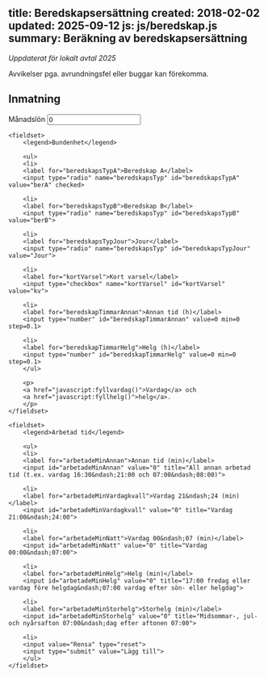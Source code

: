 title: Beredskapsersättning
created: 2018-02-02
updated: 2025-09-12
js: js/beredskap.js
summary: Beräkning av beredskapsersättning
---
<script>
var fyllvardag = function() {
    document.getElementById("beredskapTimmarAnnan").value = 15.5;
    document.getElementById("beredskapTimmarHelg").value = 0.0;
}

var fyllhelg = function() {
    document.getElementById("beredskapTimmarAnnan").value = 1.5;
    document.getElementById("beredskapTimmarHelg").value = 62;
};
</script>

*Uppdaterat för lokalt avtal 2025*

Avvikelser pga. avrundningsfel eller buggar kan förekomma.


## Inmatning

<!-- moved outside of form to avoid resetting -->
<label for="manadslon">Månadslön</label>
<input type="number" inputmode="numeric" id="manadslon" value=0 min=0 required onchange="updateTables()">

<form id="calc" action="javascript:addOnCall()">

    <fieldset>
        <legend>Bundenhet</legend>

        <ul>
        <li>
        <label for="beredskapsTypA">Beredskap A</label>
        <input type="radio" name="beredskapsTyp" id="beredskapsTypA" value="berA" checked>

        <li>
        <label for="beredskapsTypB">Beredskap B</label>
        <input type="radio" name="beredskapsTyp" id="beredskapsTypB" value="berB">

        <li>
        <label for="beredskapsTypJour">Jour</label>
        <input type="radio" name="beredskapsTyp" id="beredskapsTypJour" value="Jour">

        <li>
        <label for="kortVarsel">Kort varsel</label>
        <input type="checkbox" name="kortVarsel" id="kortVarsel" value="kv">

        <li>
        <label for="beredskapTimmarAnnan">Annan tid (h)</label>
        <input type="number" id="beredskapTimmarAnnan" value=0 min=0 step=0.1>

        <li>
        <label for="beredskapTimmarHelg">Helg (h)</label>
        <input type="number" id="beredskapTimmarHelg" value=0 min=0 step=0.1>
        </ul>

        <p>
        <a href="javascript:fyllvardag()">Vardag</a> och
        <a href="javascript:fyllhelg()">helg</a>.
        </p>
    </fieldset>

    <fieldset>
        <legend>Arbetad tid</legend>

        <ul>
        <li>
        <label for="arbetadeMinAnnan">Annan tid (min)</label>
        <input id="arbetadeMinAnnan" value="0" title="All annan arbetad tid (t.ex. vardag 16:30&ndash;21:00 och 07:00&ndash;08:00)">

        <li>
        <label for="arbetadeMinVardagkvall">Vardag 21&ndash;24 (min)</label>
        <input id="arbetadeMinVardagkvall" value="0" title="Vardag 21:00&ndash;24:00">

        <li>
        <label for="arbetadeMinNatt">Vardag 00&ndash;07 (min)</label>
        <input id="arbetadeMinNatt" value="0" title="Vardag 00:00&ndash;07:00">

        <li>
        <label for="arbetadeMinHelg">Helg (min)</label>
        <input id="arbetadeMinHelg" value="0" title="17:00 fredag eller vardag före helgdag&ndash;07:00 vardag efter sön- eller helgdag">

        <li>
        <label for="arbetadeMinStorhelg">Storhelg (min)</label>
        <input id="arbetadeMinStorhelg" value="0" title="Midsommar-, jul- och nyårsafton 07:00&ndash;dag efter aftonen 07:00">

        <li>
        <input value="Rensa" type="reset">
        <input type="submit" value="Lägg till">
        </ul>
    </fieldset>

</form>

<div id="tabell">
</div>
